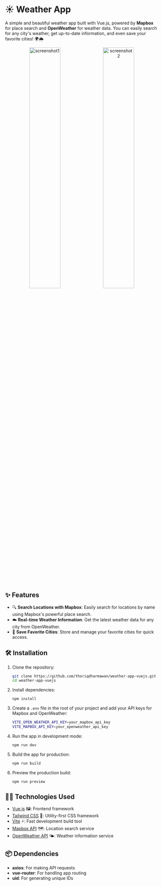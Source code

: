 # ☀️ Weather App

A simple and beautiful weather app built with Vue.js, powered by **Mapbox** for place search and **OpenWeather** for weather data. You can easily search for any city's weather, get up-to-date information, and even save your favorite cities! 🌍🌦️

<p align="center">
  <img src="https://github.com/user-attachments/assets/794d149a-f701-4bfc-a8b6-ed15e9ddb9a2" alt="screenshot1" width="45%" style="margin-right: 12px;" />
  <img src="https://github.com/user-attachments/assets/18404663-8776-4549-89e4-92b4e345488b" alt="screenshot2" width="45%" />
</p>

## ✨ Features

- 🔍 **Search Locations with Mapbox**: Easily search for locations by name using Mapbox's powerful place search.
- ☁️ **Real-time Weather Information**: Get the latest weather data for any city from OpenWeather.
- 💾 **Save Favorite Cities**: Store and manage your favorite cities for quick access.

## 🛠️ Installation

1. Clone the repository:

   ```bash
   git clone https://github.com/thoriqdharmawan/weather-app-vuejs.git
   cd weather-app-vuejs
   ```

2. Install dependencies:

   ```bash
   npm install
   ```

3. Create a `.env` file in the root of your project and add your API keys for Mapbox and OpenWeather:

   ```bash
   VITE_OPEN_WEATHER_API_KEY=your_mapbox_api_key
   VITE_MAPBOX_API_KEY=your_openweather_api_key
   ```

4. Run the app in development mode:

   ```bash
   npm run dev
   ```

5. Build the app for production:

   ```bash
   npm run build
   ```

6. Preview the production build:
   ```bash
   npm run preview
   ```

## 🧑‍💻 Technologies Used

- [Vue.js](https://vuejs.org/) 🖼️: Frontend framework
- [Tailwind CSS](https://tailwindcss.com/) 🎨: Utility-first CSS framework
- [Vite](https://vitejs.dev/) ⚡: Fast development build tool
- [Mapbox API](https://www.mapbox.com/) 🗺️: Location search service
- [OpenWeather API](https://openweathermap.org/) 🌤️: Weather information service

## 📦 Dependencies

- **axios**: For making API requests
- **vue-router**: For handling app routing
- **uid**: For generating unique IDs
